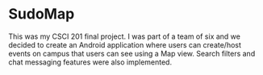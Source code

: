 # SudoMap
This was my CSCI 201 final project. I was part of a team of six and we decided to create an Android application where users can create/host events on campus that users can see using a Map view. Search filters and chat messaging features were also implemented.
